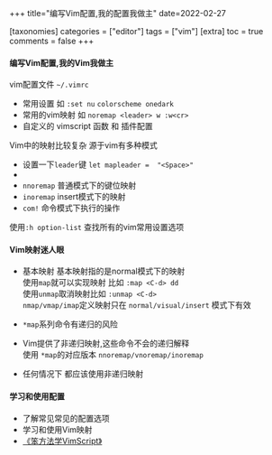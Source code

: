 
+++
title="编写Vim配置,我的配置我做主"
date=2022-02-27

[taxonomies]
categories = ["editor"]
tags = ["vim"]
[extra]
toc = true
comments = false
+++


#### 编写Vim配置,我的Vim我做主  

vim配置文件 `~/.vimrc`  

- 常用设置  如 `:set nu`  `colorscheme onedark`
- 常用的vim映射  如 `noremap <leader> w :w<cr>`
- 自定义的 vimscript 函数 和 插件配置   


Vim中的映射比较复杂 源于vim有多种模式  

- 设置一下`leader`键 `let mapleader =  "<Space>"`
- 
- `nnoremap`  普通模式下的键位映射
- `inoremap` insert模式下的映射
- `com!`   命令模式下执行的操作

使用`:h option-list` 查找所有的vim常用设置选项  


#### Vim映射迷人眼  

- 基本映射 
  基本映射指的是normal模式下的映射  
  使用`map`就可以实现映射 比如 `:map <C-d> dd`     
  使用`unmap`取消映射比如 `:unmap <C-d>`  
  `nmap/vmap/imap`定义映射只在 `normal/visual/insert` 模式下有效   
  
- `*map`系列命令有递归的风险
- Vim提供了非递归映射,这些命令不会的递归解释  
  使用 `*map`的对应版本 `nnoremap/vnoremap/inoremap`
- 任何情况下 都应该使用非递归映射  


#### 学习和使用配置

- 了解常见常见的配置选项
- 学习和使用Vim映射
- [《笨方法学VimScript》](https://www.kancloud.cn/kancloud/learn-vimscript-the-hard-way/49321)
